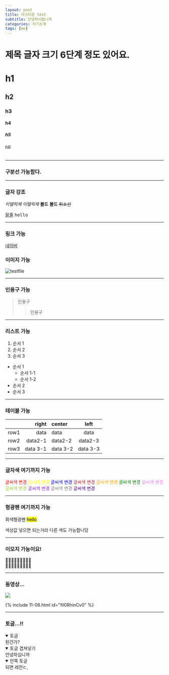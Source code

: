 ```yaml
---
layout: post
title: 마크다운 test
subtitle: 안녕하시렵니까
categories: 자기소개
tags: [me]
---
```


# 제목 글자 크기 6단계 정도 있어요.

# h1

## h2

### h3

#### h4

##### h5

###### h6

---

### 구분선 가능함다.

---

### 글자 강조

_이탤릭체_
_이탤릭체_
**볼드**
**볼드**
~~취소선~~

<U>밑줄</U>
<kbd>hello</kbd>

---

### 링크 가능

[네이버](https://www.naver.com)

### 이미지 가능

![testfile](https://kernel360.github.io/blog/assets/images/banners/kernel-title-1.png)

---

### 인용구 가능

> 인용구
>
> > 인용구

---

### 리스트 가능

1. 순서 1
2. 순서 2
3. 순서 3

- 순서 1
  - 순서 1-1
  - 순서 1-2
- 순서 2
- 순서 3

---

### 테이블 가능

|      |    right | center   |   left   |
| ---- | -------: | :------- | :------: |
| row1 |     data | data     |   data   |
| row2 |  data2-1 | data2-2  | data2-3  |
| row3 | data 3-1 | data 3-2 | data 3-3 |

---

### 글자색 여기까지 가능

<html>
<body>
<span style="color:red"> 글씨색 변경 </span>
<span style="color:yellow"> 글씨색 변경 </span>
<span style="color:blue"> 글씨색 변경 </span>
<span style="color:brown"> 글씨색 변경 </span>
<span style="color:orange"> 글씨색 변경 </span>
<span style="color:green"> 글씨색 변경 </span>
<span style="color:violet"> 글씨색 변경 </span>
<span style="color:yellowgreen"> 글씨색 변경 </span>
<span style="color:blueviolet"> 글씨색 변경 </span>
<span style="color:gray"> 글씨색 변경 </span>
<span style="color:indigo"> 글씨색 변경 </span>
</body>
</html>

---

### 형광펜 여기까지 가능

<html>
<body>
<span style="background-color: #f6f8fa">회색형광펜</span>
<mark>hello</mark>
</body>
</html>

색상값 넣으면 되는거라 다른 색도 가능합니당

---

### 이모지 가능이요!

🍏🍎🍐🍊🍋🍌🍉🍇🍓<br>
🍏🍎🍐🍊🍋🍌🍉🍇🍓

---

### 동영상...

![](https://www.youtube.com/watch?v=fil0RhinCv0)

\{\% include 11-08.html id="fil0RhinCv0" \%\}

---

### 토글...!!

<details open="">
<summary>토글</summary>
된건가?
</details>

<details open="">
<summary>토글 겹쳐넣기</summary>
안녕하십니까

<details open="">
<summary>안쪽 토글</summary>
되면 레전ㄷ,
</details>

</details>
